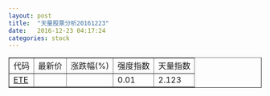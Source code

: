 ```yaml
---
layout: post
title:  "天量股票分析20161223"
date:   2016-12-23 04:17:24
categories: stock
---
```

<script type="text/javascript">
var stockList = []
stockList.push('gb_ete');
</script>

<table border="1">
 <tr>
  <td>代码</td>
  <td>最新价</td>
  <td>涨跌幅(%)</td>
 <td>强度指数</td>
 <td>天量指数</td>
</tr>
  <tr id="ete"><td><a href="http://stock.finance.sina.com.cn/usstock/quotes/ETE.html" target="_blank">ETE</a></td><td></td><td></td><td>0.01</td><td>2.123</td></tr>
</table>
